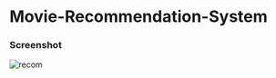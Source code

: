 # Movie-Recommendation-System



### Screenshot
![recom](https://i.ibb.co/RHsGVKv/Screenshot-2024-02-09-at-1-12-18-AM.png)
